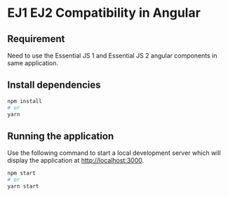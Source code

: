 # EJ1 EJ2 Compatibility in Angular

## Requirement

Need to use the Essential JS 1 and Essential JS 2 angular components in same application.

## Install dependencies

```bash
npm install
# or
yarn
```

## Running the application

Use the following command to start a local development server which will display the application at [http://localhost:3000](http://localhost:3000).

```bash
npm start
# or
yarn start
```